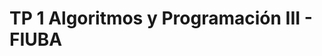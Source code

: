 TP 1 Algoritmos y Programación III - FIUBA                                                                                                                                                                 
==========


